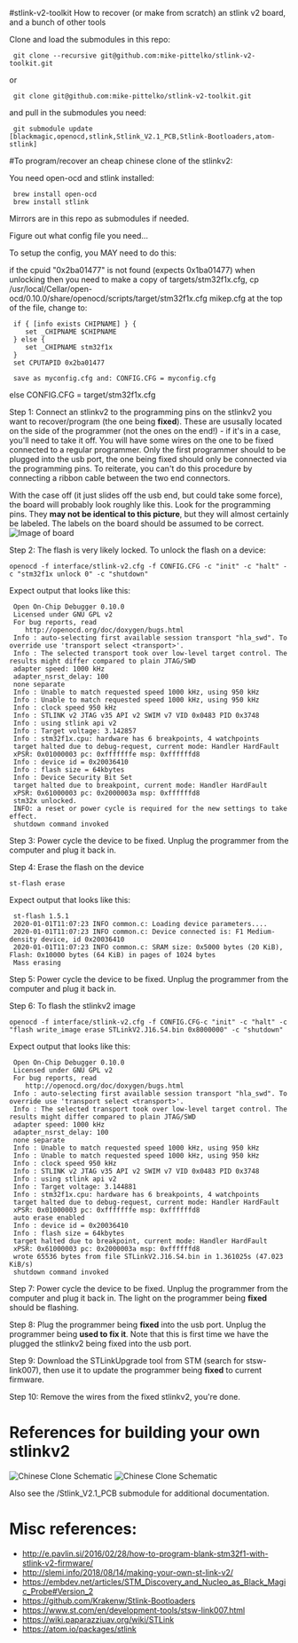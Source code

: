 #stlink-v2-toolkit
How to recover (or make from scratch) an stlink v2 board, and a bunch of other tools

Clone and load the submodules in this repo:

     git clone --recursive git@github.com:mike-pittelko/stlink-v2-toolkit.git

or

     git clone git@github.com:mike-pittelko/stlink-v2-toolkit.git

and pull in the submodules you need:

     git submodule update [blackmagic,openocd,stlink,Stlink_V2.1_PCB,Stlink-Bootloaders,atom-stlink]

#To program/recover an cheap chinese clone of the stlinkv2:

You need open-ocd and stlink installed:

     brew install open-ocd
     brew install stlink

Mirrors are in this repo as submodules if needed.

Figure out what config file you need...

To setup the config, you MAY need to do this:

if the cpuid "0x2ba01477" is not found (expects 0x1ba01477) when unlocking then you need to
     make a copy of targets/stm32f1x.cfg,
          cp /usr/local/Cellar/open-ocd/0.10.0/share/openocd/scripts/target/stm32f1x.cfg mikep.cfg
     at the top of the file, change to:

     if { [info exists CHIPNAME] } {
        set _CHIPNAME $CHIPNAME
     } else {
        set _CHIPNAME stm32f1x
     }
     set CPUTAPID 0x2ba01477

     save as myconfig.cfg and: CONFIG.CFG = myconfig.cfg
else
	CONFIG.CFG = target/stm32f1x.cfg


Step 1:
Connect an stlinkv2 to the programming pins on the stlinkv2 you want to recover/program (the one being **fixed**). These are ususally located on the side of the programmer (not the ones on the end!) - if it's in a case, you'll need to take it off. You will have some wires on the one to be fixed connected to a regular programmer. Only the first programmer should to be plugged into the usb port, the one being fixed should only be connected via the programming pins. To reiterate, you can't do this procedure by connecting a ribbon cable between the two end connectors.

With the case off (it just slides off the usb end, but could take some force), the board will probably look roughly like this. Look for the programming pins. They **may not be identical to this picture**, but they will almost certainly be labeled.  The labels on the board should be assumed to be correct.
![Image of board](images/1600px-Stlink-clone-v2013-pinout.jpeg)

Step 2:
The flash is very likely locked. To unlock the flash on a device:

	openocd -f interface/stlink-v2.cfg -f CONFIG.CFG -c "init" -c "halt" -c "stm32f1x unlock 0" -c "shutdown"
 
 Expect output that looks like this:
 
     Open On-Chip Debugger 0.10.0
     Licensed under GNU GPL v2
     For bug reports, read
     	http://openocd.org/doc/doxygen/bugs.html
     Info : auto-selecting first available session transport "hla_swd". To override use 'transport select <transport>'.
     Info : The selected transport took over low-level target control. The results might differ compared to plain JTAG/SWD
     adapter speed: 1000 kHz
     adapter_nsrst_delay: 100
     none separate
     Info : Unable to match requested speed 1000 kHz, using 950 kHz
     Info : Unable to match requested speed 1000 kHz, using 950 kHz
     Info : clock speed 950 kHz
     Info : STLINK v2 JTAG v35 API v2 SWIM v7 VID 0x0483 PID 0x3748
     Info : using stlink api v2
     Info : Target voltage: 3.142857
     Info : stm32f1x.cpu: hardware has 6 breakpoints, 4 watchpoints
     target halted due to debug-request, current mode: Handler HardFault
     xPSR: 0x01000003 pc: 0xfffffffe msp: 0xffffffd8
     Info : device id = 0x20036410
     Info : flash size = 64kbytes
     Info : Device Security Bit Set
     target halted due to breakpoint, current mode: Handler HardFault
     xPSR: 0x61000003 pc: 0x2000003a msp: 0xffffffd8
     stm32x unlocked.
     INFO: a reset or power cycle is required for the new settings to take effect.
     shutdown command invoked

Step 3:
Power cycle the device to be fixed.  Unplug the programmer from the computer and plug it back in.

Step 4:
Erase the flash on the device
    
	st-flash erase

Expect output that looks like this:

     st-flash 1.5.1
     2020-01-01T11:07:23 INFO common.c: Loading device parameters....
     2020-01-01T11:07:23 INFO common.c: Device connected is: F1 Medium-density device, id 0x20036410
     2020-01-01T11:07:23 INFO common.c: SRAM size: 0x5000 bytes (20 KiB), Flash: 0x10000 bytes (64 KiB) in pages of 1024 bytes
     Mass erasing

Step 5:
Power cycle the device to be fixed.  Unplug the programmer from the computer and plug it back in.

Step 6:
To flash the stlinkv2 image

	openocd -f interface/stlink-v2.cfg -f CONFIG.CFG-c "init" -c "halt" -c "flash write_image erase STLinkV2.J16.S4.bin 0x8000000" -c "shutdown"

Expect output that looks like this:

     Open On-Chip Debugger 0.10.0
     Licensed under GNU GPL v2
     For bug reports, read
     	http://openocd.org/doc/doxygen/bugs.html
     Info : auto-selecting first available session transport "hla_swd". To override use 'transport select <transport>'.
     Info : The selected transport took over low-level target control. The results might differ compared to plain JTAG/SWD
     adapter speed: 1000 kHz
     adapter_nsrst_delay: 100
     none separate
     Info : Unable to match requested speed 1000 kHz, using 950 kHz
     Info : Unable to match requested speed 1000 kHz, using 950 kHz
     Info : clock speed 950 kHz
     Info : STLINK v2 JTAG v35 API v2 SWIM v7 VID 0x0483 PID 0x3748
     Info : using stlink api v2
     Info : Target voltage: 3.144881
     Info : stm32f1x.cpu: hardware has 6 breakpoints, 4 watchpoints
     target halted due to debug-request, current mode: Handler HardFault
     xPSR: 0x01000003 pc: 0xfffffffe msp: 0xffffffd8
     auto erase enabled
     Info : device id = 0x20036410
     Info : flash size = 64kbytes
     target halted due to breakpoint, current mode: Handler HardFault
     xPSR: 0x61000003 pc: 0x2000003a msp: 0xffffffd8
     wrote 65536 bytes from file STLinkV2.J16.S4.bin in 1.361025s (47.023 KiB/s)
     shutdown command invoked

Step 7:
Power cycle the device to be fixed.  Unplug the programmer from the computer and plug it back in.
The light on the programmer being **fixed** should be flashing.

Step 8:
Plug the programmer being **fixed** into the usb port. Unplug the programmer being **used to fix it**. Note that this is first time we have the plugged the stlinkv2 being fixed into the usb port.

Step 9:
Download the STLinkUpgrade tool from STM (search for stsw-link007), then use it to update the programmer being **fixed** to current firmware.

Step 10:
Remove the wires from the fixed stlinkv2, you're done.


# References for building your own stlinkv2

![Chinese Clone Schematic](/images/stlink-V2-schematic.jpg "Schematic of a clone STLinkV2")
![Chinese Clone Schematic](/images/stlink-v2-image.jpeg "Schematic of a clone STLinkV2")

Also see the /Stlink_V2.1_PCB submodule for additional documentation.

# Misc references:

* http://e.pavlin.si/2016/02/28/how-to-program-blank-stm32f1-with-stlink-v2-firmware/
* http://slemi.info/2018/08/14/making-your-own-st-link-v2/
* https://embdev.net/articles/STM_Discovery_and_Nucleo_as_Black_Magic_Probe#Version_2
* https://github.com/Krakenw/Stlink-Bootloaders
* https://www.st.com/en/development-tools/stsw-link007.html
* https://wiki.paparazziuav.org/wiki/STLink
* https://atom.io/packages/stlink

